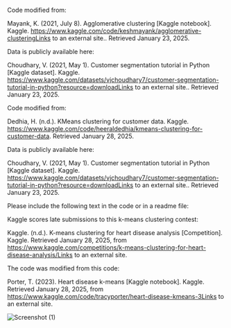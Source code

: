 Code modified from:

Mayank, K. (2021, July 8). Agglomerative clustering [Kaggle notebook]. Kaggle. https://www.kaggle.com/code/keshmayank/agglomerative-clusteringLinks to an external site.. Retrieved January 23, 2025.

Data is publicly available here:

Choudhary, V. (2021, May 1). Customer segmentation tutorial in Python [Kaggle dataset]. Kaggle. https://www.kaggle.com/datasets/vjchoudhary7/customer-segmentation-tutorial-in-python?resource=downloadLinks to an external site.. Retrieved January 23, 2025.


Code modified from:

Dedhia, H. (n.d.). KMeans clustering for customer data. Kaggle. https://www.kaggle.com/code/heeraldedhia/kmeans-clustering-for-customer-data. Retrieved January 28, 2025.

Data is publicly available here:

Choudhary, V. (2021, May 1). Customer segmentation tutorial in Python [Kaggle dataset]. Kaggle. https://www.kaggle.com/datasets/vjchoudhary7/customer-segmentation-tutorial-in-python?resource=downloadLinks to an external site.. Retrieved January 23, 2025.


Please include the following text in the code or in a readme file:

 

Kaggle scores late submissions to this k-means clustering contest:

Kaggle. (n.d.). K-means clustering for heart disease analysis [Competition]. Kaggle. Retrieved January 28, 2025, from https://www.kaggle.com/competitions/k-means-clustering-for-heart-disease-analysis/Links to an external site.

The code was modified from this code:

Porter, T. (2023). Heart disease k-means [Kaggle notebook]. Kaggle. Retrieved January 28, 2025, from https://www.kaggle.com/code/tracyporter/heart-disease-kmeans-3Links to an external site.

![Screenshot (1)](https://github.com/user-attachments/assets/d747333a-7860-415c-bfbc-33fd8a7bc829)
